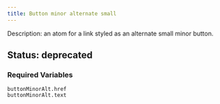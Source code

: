 ```yaml
---
title: Button minor alternate small
---
```

Description: an atom for a link styled as an alternate small minor button.
## Status: deprecated
### Required Variables
~~~
buttonMinorAlt.href
buttonMinorAlt.text
~~~